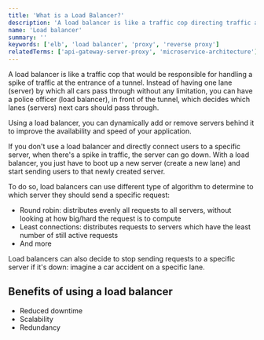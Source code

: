 ```yaml
---
title: 'What is a Load Balancer?'
description: 'A load balancer is like a traffic cop directing traffic at the entrance of a tunnel to multiple lanes.'
name: 'Load balancer'
summary: ''
keywords: ['elb', 'load balancer', 'proxy', 'reverse proxy']
relatedTerms: ['api-gateway-server-proxy', 'microservice-architecture']
---
```


A load balancer is like a traffic cop that would be responsible for handling a spike of traffic at the entrance of a tunnel. Instead of having one lane (server) by which all cars pass through without any limitation, you can have a police officer (load balancer), in front of the tunnel, which decides which lanes (servers) next cars should pass through.

Using a load balancer, you can dynamically add or remove servers behind it to improve the availability and speed of your application.

If you don't use a load balancer and directly connect users to a specific server, when there's a spike in traffic, the server can go down. With a load balancer, you just have to boot up a new server (create a new lane) and start sending users to that newly created server.

To do so, load balancers can use different type of algorithm to determine to which server they should send a specific request:

- Round robin: distributes evenly all requests to all servers, without looking at how big/hard the request is to compute
- Least connections: distributes requests to servers which have the least number of still active requests
- And more

Load balancers can also decide to stop sending requests to a specific server if it's down: imagine a car accident on a specific lane.

## Benefits of using a load balancer

- Reduced downtime
- Scalability
- Redundancy
